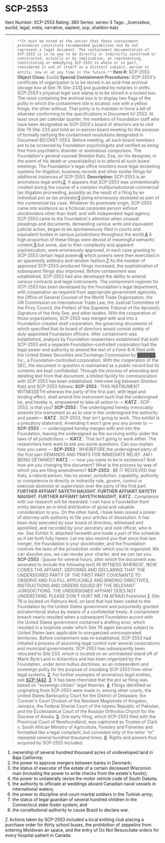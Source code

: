 # SCP-2553
Item Number: SCP-2553
Rating: 380
Series: series-3
Tags: _licensebox, euclid, legal, meta, narrative, sapient, scp, sheldon-katz

---

> `**It must be noted at the outset that these containment procedures constitute recommended guidelines and do not represent a legal document. The containment documentation of SCP-2553 is in no way to be directly or indirectly construed or constructed, actually or by implication, as representing, constituting or embodying SCP-2553 in whole or in part, considered in and of itself as a distinct subject, person or entity, now or at any time in the future.**`
**Item #:** SCP-2553
**Object Class:** Euclid
**Special Containment Procedures:** SCP-2553's certificate of organization is to be stored in an acid-free archival storage box at Site 76 Site-233[1](javascript:;) and guarded by notaries in shifts. SCP-2553's physical legal seal stamp is to be stored in a locked box. The room containing the archival box is to display two flags of the polity in which the containment site is located: one with a yellow fringe, the other without. That polity is to maintain in force a bill of attainder conforming to the specifications in Document IU-2553.
At least once per calendar quarter, the members of Foundation staff who have been designated as SCP-2553's board of directors are to visit Site 76 Site-233 and hold an in-person board meeting for the purpose of formally ratifying the containment resolutions designated in Document BD.CNST-2553. Before meeting, all such board members are to be screened by Foundation psychologists and verified as being free from psychiatric disorder or anomalous compulsion. The Foundation's general counsel Sheldon Katz, Esq. (or his designee, in the event of his death or unavailability) is to attend all such board meetings.
The Foundation's legal office monitors most legal docketing systems for litigation, business records and other similar filings for additional instances of SCP-2553.
**Description:** SCP-2553 is an anomalous legal entity[2](javascript:;). It appears that SCP-2553 was unintentionally created during the course of a complex multijurisdictional commercial tax litigation proceeding, possibly as the result of a filing by an individual _pro se_ tax protestor[3](javascript:;) being erroneously docketed as part of the commercial tax case. Whatever its proximate origin, SCP-2553 came into existence as a fictional corporate person without stockholders other than itself, and with independent legal agency.
SCP-2553 came to the Foundation's attention when unusual pleadings and documents, demanding various writs and equivalent judicial action, began to be spontaneously filed in courts and equivalent bodies in various jurisdictions throughout the world.[4](javascript:;) A high proportion of these filings were devoid of meaningful semantic content,[5](javascript:;) but some, due to their complexity and apparent sophistication, were erroneously approved, in each case granting to SCP-2553 certain legal powers[6](javascript:;) which powers were then exercised in an apparently arbitrary and random fashion.[7](javascript:;) As the number of approved SCP-2553-produced filings increased, the sophistication of subsequent filings also improved. Before containment was established, SCP-2553 had also developed the ability to amend various contracts and legal instruments.
The containment regimen for SCP-2553 has been developed by the Foundation's legal department, with cooperation as required from appropriate government agencies, the Office of General Counsel of the World Trade Organization, the UN Commission on International Trade Law, the Judicial Committee of the Privy Council, the Prefect of the Supreme Tribunal of the Apostolic Signatura of the Holy See, and other bodies. With the cooperation of those organizations, SCP-2553 was merged with and into a Foundation-created shell corporation, the governing documents of which specified that its board of directors would consist solely of duly-appointed Foundation officers.
After containment was established, analysis by Foundation researchers established that both SCP-2553 and a separate Foundation-controlled corporation had the legal power and authority to amend the text of a Form 8-K filed with the United States Securities and Exchange Commission by ██████, Inc., a Foundation-controlled corporation. With the cooperation of the SEC, the document in question is maintained as a public record but its contents are kept confidential. Through the process of amending and deleting text from that document, a limited facility for communication with SCP-2553 has been established.
Interview log between Sheldon Katz and SCP-2553 follows:
> **SCP-2553** : THIS INSTRUMENT WITNESSETH whereas the party of the first part, with legal and binding effect, shall amend this instrument such that the undersigned be, and hereby is, empowered to take all action to —
> **KATZ** : SCP-2553, is that you?
> **SCP-2553** : The undersigned hereby irrevocably amends this instrument so as to vest in the undersigned the authority and power—
> **KATZ** : SCP-2553, that isn't going to work. This exhibit is a precatory statement. Amending it won't give you any power to —
> **SCP-2553** : — undersigned hereby merges with and into the Foundation, leaving the undersigned as the surviving entity under the laws of all jurisdictions —
> **KATZ** : That isn't going to work either. The researchers here want to ask you some questions. Can you explain how you came —
> **SCP-2553** : WHEREFORE the undersigned party of the first part DEMANDS AND PRAYS FOR IMMEDIATE RELIEF. AM I BEING DETAINED?
> **KATZ** : — how you came to be in existence? And how are you changing this document? What is the process by way of which you are filing amendments?
> **SCP-2553** : BE IT RESOLVED that Katz, a natural person, has no power, jurisdiction, capability, authority or competence to directly or indirectly rule, govern, control or exercise dominion or supervision over the party of the first part. **FURTHER AFFIANT SAYETH NAUGHT. FURTHER AFFIANT SAYETH NAUGHT. FURTHER AFFIANT SAYETH NAUGHT.**
> **KATZ** : Compliance with our research will be rewarded. I can have a Foundation front entity declare an in-kind distribution of good and valuable consideration to you. On the other hand, I have been issued a power of attorney with authority to file your articles of dissolution. It has been duly executed by your board of directors, witnessed and apostilled, and recorded by your secretary and sole officer, who is me. See Exhibit X, attached herewith and made a part of this schedule as if set forth fully herein. Let me also remind you that since that last merger, the Foundation is your stockholder, and the Foundation controls the laws of the jurisdiction under which you're organized. We can dissolve you, we can revoke your charter, and we can tax you.
> **SCP-2553** : [pause for several hours, after which the document was amended to include the following text] IN WITNESS WHEREOF, NOW COMES THE AFFIANT, DEPOSING AND DECLARING THAT THE UNDERSIGNED PARTY OF THE FIRST PART COVENANTS TO OBSERVE AND FULFILL APPLICABLE AND BINDING DIRECTIVES, INSTRUCTIONS AND ORDERS ISSUED BY THE RELEVANT JURISDICTIONS. THE UNDERSIGNED AFFIANT DOES NOT UNDERSTAND. PLEASE DON'T HURT ME I'M AFRAID
Footnotes
[1](javascript:;). Site 76 is located on Palmyra Atoll, on land that had been ceded to the Foundation by the United States government and purportedly granted extraterritorial status by means of a confidential treaty. A containment breach nearly resulted when a subsequent Foundation accord with the United States government contained a drafting error, which resulted in a loophole under which Site 76 again became subject to United States laws applicable to unorganized unincorporated territories. Before containment was re-established, SCP-2553 had initiated a process of assuming legal control over several corporations and municipal governments. SCP-2553 has subsequently been relocated to Site 233, which is located on an uninhabited island off of Marie Byrd Land in Antarctica and has been organized by the Foundation, under _terra nullius_ doctrines, as an independent and sovereign polity for the purpose of insulating SCP-2553 from other legal systems.
[2](javascript:;). For further examples of anomalous legal entities, see [SCP-1442](/scp-1442).
[3](javascript:;). It has been theorized that the _pro se_ filing was based on "sovereign citizen" legal theories.
[4](javascript:;). Filings identified as originating from SCP-2553 were made in, among other courts, the United States Bankruptcy Court for the District of Delaware, the Coroner's Court Division of the Resident Magistrate of Kingston, Jamaica, the Federal Shariat Court of the Islamic Republic of Pakistan, and the Ecclesiastical Court of the Russian Orthodox Church for the Diocese of Alaska.
[5](javascript:;). One early filing, which SCP-2553 filed with the Provincial Court of Newfoundland, was captioned as Trustee of Clark v. South African Ministry of Agriculture, Forestry and Fisheries and formatted like a legal complaint, but consisted only of the letter "m" repeated several hundred thousand times.
[6](javascript:;). Rights and powers thus acquired by SCP-2553 included: 
  1. ownership of several hundred thousand acres of undeveloped land in Baja California;
  2. the power to approve mergers between banks in Denmark;
  3. the status of executor of the estate of a certain deceased Wisconsin man (including the power to write checks from the estate's funds);
  4. the power to unilaterally revise the motor vehicle code of South Dakota;
  5. the authority to officiate at weddings aboard Canadian naval vessels in international waters;
  6. the power to discipline and court-martial soldiers in the Turkish army;
  7. the status of legal guardian of several hundred children in the Connecticut state foster system; and
  8. the constitutional authority to cause Brazil to declare war.

[7](javascript:;). Actions taken by SCP-2553 included a local knitting club placing a purchase order for thirty school buses, the prohibition of zeppelins from entering Moldovan air space, and the entry of Do Not Resuscitate orders for every hospital patient in Canada.